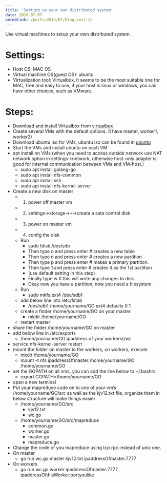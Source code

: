 ```yaml
---
title: 'Setting up your own distributed system'
date: 2016-07-07
permalink: /posts/2016/07/blog-post-1/
---
```


Use virtual machines to setup your own distributed system.

Settings:
======
* Host OS: MAC OS
* Virtual machine OS(guest OS): ubuntu
* Virtualization tool: Virtualbox, it seems to be the most suitable one for MAC, free and
easy to use, if your host is linux or windows, you can have other choices, such as
VMware.

Steps:
======
* Download and install Virtualbox from <a href="https://www.virtualbox.org/">virtualbox</a> 
* Create several VMs with the default options. (I have master, worker1, worker2)
* Download ubuntu iso for VMs, ubuntu iso can be found in <a href="http://www.ubuntu.com/download">ubuntu</a> 
* Start the VMs and install ubuntu on each VM
* apt install on VMs (when you need to access outside network use NAT network option in settings->network, otherwise host-only adapter is good for internal communication between VMs and VM-host.)
  * sudo apt install golang-go
  * sudo apt install nfs-common
  * sudo apt install ssh
  * sudo apt install nfs-kernel-server
* Create a new disk on master
  * 1) power off master vm
  * 2) settings->storage->+->create a sata control disk
  * 3) power on master vm
  * 4) config the disk
  * Run
    * sudo fdisk /dev/sdb
    * Then type o and press enter # creates a new table
    * Then type n and press enter # creates a new partition
    * Then type p and press enter # makes a primary partition.
    * Then type 1 and press enter # creates it as the 1st partition
    * (use default setting in this step)
    * Finally type w # this will write any changes to disk.
    * Okay now you have a partition, now you need a filesystem.
  * Run
    * sudo mkfs.ext4 /dev/sdb1
  * add below line into /etc/fstab
    * /dev/sdb1 /home/yourname/GO ext4 defaults 0 1
  * create a floder /home/yourname/GO on your master
    * mkdir /home/yourname/GO
  * restart master
*  share the folder /home/yourname/GO on master
  * add below line in /etc/exports
    * /home/yourname/GO ipaddress of your workers(rw)
  * service nfs-kernel-server restart
* mount the folder on master to the workers, on workers, execute
  * mkdir /home/yourname/GO
  * mount -t nfs ipaddressOfmaster:/home/yourname/GO /home/yourname/GO
* set the GOPATH on all vms, you can add the line below to ~/.bashrc
  * export GOPATH=/home/yourname/GO
* open a new terminal
* Put your mapreduce code on to one of your vm’s /home/yourname/GO/src as well as the kjv12.txt file, organize them in below structure will make things easier
  * /home/yourname/GO/src
    * kjv12.txt
    * wc.go
  * /home/yourname/GO/src/mapreduce
    * common.go
    * worker.go
    * master.go
    * mapreduce.go
* Change the code of you mapreduce using tcp rpc instead of unix one.
* On master
  * go run wc.go master kjv12.txt ipaddressOfmaster:7777
* On workers
  * go run wc.go worker ipaddressOfmaster:7777 ipaddressOfthisWorker:portyoulike


